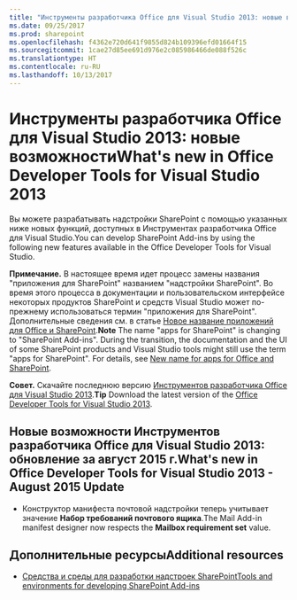 ```yaml
---
title: "Инструменты разработчика Office для Visual Studio 2013: новые возможности"
ms.date: 09/25/2017
ms.prod: sharepoint
ms.openlocfilehash: f4362e720d641f9855d824b109396efd01664f15
ms.sourcegitcommit: 1cae27d85ee691d976e2c085986466de088f526c
ms.translationtype: HT
ms.contentlocale: ru-RU
ms.lasthandoff: 10/13/2017
---
```

# <a name="whats-new-in-office-developer-tools-for-visual-studio-2013"></a><span data-ttu-id="3f8b1-102">Инструменты разработчика Office для Visual Studio 2013: новые возможности</span><span class="sxs-lookup"><span data-stu-id="3f8b1-102">What's new in Office Developer Tools for Visual Studio 2013</span></span>
<span data-ttu-id="3f8b1-103">Вы можете разрабатывать надстройки SharePoint с помощью указанных ниже новых функций, доступных в Инструментах разработчика Office для Visual Studio.</span><span class="sxs-lookup"><span data-stu-id="3f8b1-103">You can develop SharePoint Add-ins by using the following new features available in the Office Developer Tools for Visual Studio.</span></span> 
 

 <span data-ttu-id="3f8b1-p101">**Примечание.** В настоящее время идет процесс замены названия "приложения для SharePoint" названием "надстройки SharePoint". Во время этого процесса в документации и пользовательском интерфейсе некоторых продуктов SharePoint и средств Visual Studio может по-прежнему использоваться термин "приложения для SharePoint". Дополнительные сведения см. в статье [Новое название приложений для Office и SharePoint](new-name-for-apps-for-sharepoint.md#bk_newname).</span><span class="sxs-lookup"><span data-stu-id="3f8b1-p101">**Note**  The name "apps for SharePoint" is changing to "SharePoint Add-ins". During the transition, the documentation and the UI of some SharePoint products and Visual Studio tools might still use the term "apps for SharePoint". For details, see  [New name for apps for Office and SharePoint](new-name-for-apps-for-sharepoint.md#bk_newname).</span></span>
 


 <span data-ttu-id="3f8b1-107">**Совет.** Скачайте последнюю версию [Инструментов разработчика Office для Visual Studio 2013](http://aka.ms/OfficeDevToolsForVS2013).</span><span class="sxs-lookup"><span data-stu-id="3f8b1-107">**Tip**  Download the latest version of the  [Office Developer Tools for Visual Studio 2013](http://aka.ms/OfficeDevToolsForVS2013).</span></span>
 


## <a name="whats-new-in-office-developer-tools-for-visual-studio-2013---august-2015-update"></a><span data-ttu-id="3f8b1-108">Новые возможности Инструментов разработчика Office для Visual Studio 2013: обновление за август 2015 г.</span><span class="sxs-lookup"><span data-stu-id="3f8b1-108">What's new in Office Developer Tools for Visual Studio 2013 - August 2015 Update</span></span>
<span data-ttu-id="3f8b1-109"><a name="New4-2015"> </a></span><span class="sxs-lookup"><span data-stu-id="3f8b1-109"></span></span>


- <span data-ttu-id="3f8b1-110">Конструктор манифеста почтовой надстройки теперь учитывает значение **Набор требований почтового ящика**.</span><span class="sxs-lookup"><span data-stu-id="3f8b1-110">The Mail Add-in manifest designer now respects the  **Mailbox requirement set** value.</span></span>
    
 

## <a name="additional-resources"></a><span data-ttu-id="3f8b1-111">Дополнительные ресурсы</span><span class="sxs-lookup"><span data-stu-id="3f8b1-111">Additional resources</span></span>
<span data-ttu-id="3f8b1-112"><a name="SP15NewVSTools_addlresources"> </a></span><span class="sxs-lookup"><span data-stu-id="3f8b1-112"></span></span>


-  [<span data-ttu-id="3f8b1-113">Средства и среды для разработки надстроек SharePoint</span><span class="sxs-lookup"><span data-stu-id="3f8b1-113">Tools and environments for developing SharePoint Add-ins</span></span>](tools-and-environments-for-developing-sharepoint-add-ins.md)
    
 

